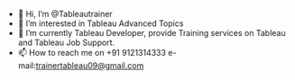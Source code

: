 - 👋 Hi, I’m @Tableautrainer
- 👀 I’m interested in Tableau Advanced Topics
- 🌱 I’m currently Tableau Developer, provide Training services on Tableau and Tableau Job Support.
- 📫 How to reach me on +91 9121314333 e-mail:trainertableau09@gmail.com

<!---
Tableautrainer/Tableautrainer is a ✨ special ✨ repository because its `README.md` (this file) appears on your GitHub profile.
You can click the Preview link to take a look at your changes.
--->
